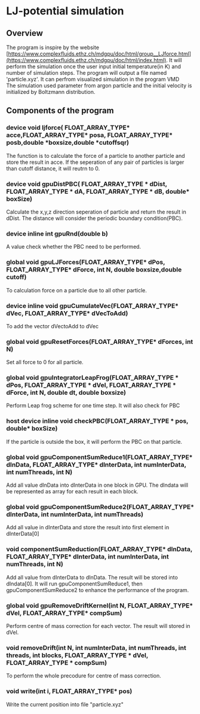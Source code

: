 # LJ-potential simulation
## Overview
The program is inspire by the website [https://www.complexfluids.ethz.ch/mdgpu/doc/html/group__LJforce.html](https://www.complexfluids.ethz.ch/mdgpu/doc/html/index.html). It will perform the simulation once the user input initial temperature(in K) and number of simulation steps. The program will output a file named 'particle.xyz'. It can perfrom visualized simulation in the program VMD<br/>
The simulation used parameter from argon particle and the initial velocity is initialized by Boltzmann distribution.
## Components of the program
### __device__ void ljforce( FLOAT_ARRAY_TYPE* acce,FLOAT_ARRAY_TYPE* posa, FLOAT_ARRAY_TYPE* posb,double *boxsize,double *cutoffsqr)
The function is to calculate the force of a particle to another particle and store the result in acce. If the seperation of any pair of particles is larger than cutoff distance, it will reutrn to 0.
### __device__ void gpuDistPBC( FLOAT_ARRAY_TYPE * dDist, FLOAT_ARRAY_TYPE * dA, FLOAT_ARRAY_TYPE * dB, double* boxSize)
Calculate the x,y,z direction seperation of particle and return the result in dDist. The distance will consider the periodic boundary condition(PBC).
### __device__ inline int gpuRnd(double b)
A value check whether the PBC need to be performed.
### __global__ void gpuLJForces(FLOAT_ARRAY_TYPE* dPos, FLOAT_ARRAY_TYPE* dForce, int N, double boxsize,double cutoff)
To calculation force on a particle due to all other particle.
### __device__ inline void gpuCumulateVec(FLOAT_ARRAY_TYPE* dVec, FLOAT_ARRAY_TYPE* dVecToAdd)
To add the vector dVectoAdd to dVec
### __global__ void gpuResetForces(FLOAT_ARRAY_TYPE* dForces, int N)
Set all force to 0 for all particle.
### __global__ void gpuIntegratorLeapFrog(FLOAT_ARRAY_TYPE * dPos, FLOAT_ARRAY_TYPE * dVel, FLOAT_ARRAY_TYPE * dForce, int N, double dt, double boxsize)
Perform Leap frog scheme for one time step. It will also check for PBC
### __host__ __device__ inline void checkPBC(FLOAT_ARRAY_TYPE * pos, double* boxSize)
If the particle is outside the box, it will perform the PBC on that particle.
### __global__ void gpuComponentSumReduce1(FLOAT_ARRAY_TYPE* dInData, FLOAT_ARRAY_TYPE* dInterData, int numInterData, int numThreads, int N)
Add all value dInData into dInterData in one block in GPU. The dIndata will be represented as array for each result in each block.
### __global__ void gpuComponentSumReduce2(FLOAT_ARRAY_TYPE* dInterData, int numInterData, int numThreads)
Add all value in dInterData and store the result into first element in dInterData[0]
### void componentSumReduction(FLOAT_ARRAY_TYPE* dInData, FLOAT_ARRAY_TYPE* dInterData, int numInterData, int numThreads, int N)
Add all value from dInterData to dInData. The result will be stored into dIndata[0]. It will run gpuComponentSumReduce1, then gpuComponentSumReduce2 to enhance the performance of the program.
### __global__ void gpuRemoveDriftKernel(int N, FLOAT_ARRAY_TYPE* dVel, FLOAT_ARRAY_TYPE* compSum)
Perform centre of mass correction for each vector. The result will stored in dVel.
### void removeDrift(int N, int numInterData, int numThreads, int threads, int blocks, FLOAT_ARRAY_TYPE * dVel, FLOAT_ARRAY_TYPE * compSum)
To perform the whole precodure for centre of mass correction.
###  void write(int i, FLOAT_ARRAY_TYPE* pos)
Write the current position into file "particle.xyz"
